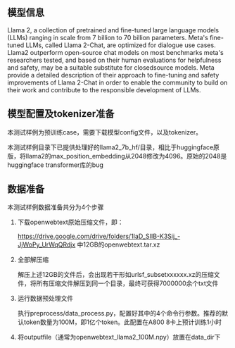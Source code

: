 ## 模型信息

Llama 2, a collection of pretrained and fine-tuned large language models (LLMs) ranging in scale from 7 billion to 70 billion parameters. Meta's fine-tuned LLMs, called Llama 2-Chat, are optimized for dialogue use cases. Llama2 outperform open-source chat models on most benchmarks meta's researchers tested, and based on their human evaluations for helpfulness and safety, may be a suitable substitute for closedsource models. Meta provide a detailed description of their approach to fine-tuning and safety improvements of Llama 2-Chat in order to enable the community to build on their work and contribute to the responsible development of LLMs.

## 模型配置及tokenizer准备

本测试样例为预训练case，需要下载模型config文件，以及tokenizer。

本测试样例目录下已提供处理好的llama2_7b_hf/目录，相比于huggingface原版，将llama2的max_position_embedding从2048修改为4096。原始的2048是huggingface transformer库的bug

## 数据准备

本测试样例数据准备共分为4个步骤

1. 下载openwebtext原始压缩文件，即：

   https://drive.google.com/drive/folders/1IaD_SIIB-K3Sij_-JjWoPy_UrWqQRdjx 中12GB的openwebtext.tar.xz

2. 全部解压缩

   解压上述12GB的文件后，会出现若干形如urlsf_subsetxxxxxx.xz的压缩文件，将所有压缩文件解压到同一个目录，最终可获得7000000余个txt文件

3. 运行数据预处理文件

   执行preprocess/data_process.py，配置好其中的4个命令行参数。推荐的默认token数量为100M，即1亿个token。此配置在A800 8卡上预计训练1小时

4. 将outputfile（通常为openwebtext_llama2_100M.npy）放置在data_dir下